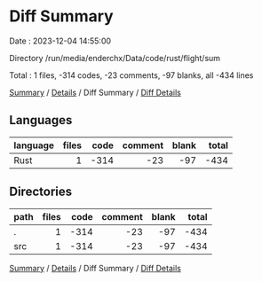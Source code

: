 # Diff Summary

Date : 2023-12-04 14:55:00

Directory /run/media/enderchx/Data/code/rust/flight/sum

Total : 1 files,  -314 codes, -23 comments, -97 blanks, all -434 lines

[Summary](results.md) / [Details](details.md) / Diff Summary / [Diff Details](diff-details.md)

## Languages
| language | files | code | comment | blank | total |
| :--- | ---: | ---: | ---: | ---: | ---: |
| Rust | 1 | -314 | -23 | -97 | -434 |

## Directories
| path | files | code | comment | blank | total |
| :--- | ---: | ---: | ---: | ---: | ---: |
| . | 1 | -314 | -23 | -97 | -434 |
| src | 1 | -314 | -23 | -97 | -434 |

[Summary](results.md) / [Details](details.md) / Diff Summary / [Diff Details](diff-details.md)